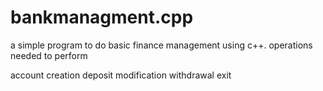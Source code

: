 # bankmanagment.cpp
a simple program to do basic finance management using c++.
operations needed to perform 


account creation
deposit
modification
withdrawal
exit

